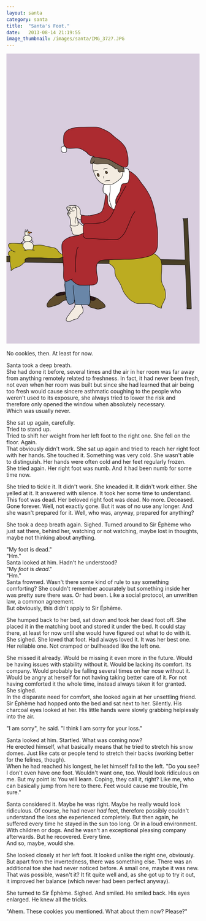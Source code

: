 ```yaml
---
layout: santa
category: santa
title:  "Santa's Foot."
date:   2013-08-14 21:19:55
image_thumbnail: /images/santa/IMG_3727.JPG
---
```


<img src="/images/santa/IMG_3727.JPG" class="half-width left" />



No cookies, then. At least for now.      

Santa took a deep breath.  
She had done it before, several times and the air in her room was far away from anything remotely related to freshness. In fact, it had never been fresh, not even when her room was built but since she had learned that air being too fresh would cause sincere asthmatic coughing to the people who weren't used to its exposure, she always tried to lower the risk and therefore only opened the window when absolutely necessary.  
Which was usually never.


She sat up again, carefully.  
Tried to stand up.  
Tried to shift her weight from her left foot to the right one. She fell on the floor. Again.  
That obviously didn't work. She sat up again and tried to reach her right foot with her hands. She touched it. Something was very cold. She wasn't able to distinguish. Her hands were often cold and her feet regularly frozen.  
She tried again. Her right foot was numb. And it had been numb for some time now. 

She tried to tickle it. It didn't work. She kneaded it. It didn't work either. She yelled at it. It answered with silence. 
It took her some time to understand. This foot was dead. Her beloved right foot was dead. No more. Deceased. Gone forever. Well, not exactly gone. But it was of no use any longer. And she wasn't prepared for it. Well, who was, anyway, prepared for anything?

She took a deep breath again. Sighed. Turned around to Sir Éphème who just sat there, behind her, watching or not watching, maybe lost in thoughts, maybe not thinking about anything.

"My foot is dead."  
"Hm."  
Santa looked at him. Hadn't he understood?  
"My _foot_ is _dead_."  
"Hm."  
Santa frowned. Wasn't there some kind of rule to say something comforting? She couldn't remember accurately but something inside her was pretty sure there was. Or had been. Like a social protocol, an unwritten law, a common agreement.  
But obviously, this didn't apply to Sir Éphème. 

She humped back to her bed, sat down and took her dead foot off. She placed it in the matching boot and stored it under the bed. It could stay there, at least for now until she would have figured out what to do with it. She sighed. She loved that foot. Had always loved it. It was her best one. Her reliable one. Not cramped or bullheaded like the left one.  

She missed it already. Would be missing it even more in the future. Would be having issues with stability without it. Would be lacking its comfort. Its company. Would probably be falling several times on her nose without it. Would be angry at herself for not having taking better care of it.   For not having comforted it the whole time, instead always taken it for granted.  
She sighed.   
In the disparate need for comfort, she looked again at her unsettling friend.  
Sir Éphème had hopped onto the bed and sat next to her. Silently. His charcoal eyes looked at her. His little hands were slowly grabbing helplessly into the air.

"I am sorry", he said. "I think I am sorry for your loss."   

Santa looked at him. Startled. What was coming now?  
He erected himself, what basically means that he tried to stretch his snow domes. Just like cats or people tend to stretch their backs (working better for the felines, though).  
When he had reached his longest, he let himself fall to the left. 
"Do you see? I don't even have one foot. Wouldn't want one, too. Would look ridiculous on me. But my point is: You will learn. Coping, they call it, right? Like me, who can basically jump from here to there. Feet would cause me trouble, I'm sure."  

Santa considered it. Maybe he was right. Maybe he really would look ridiculous. Of course, he had never _had_ feet, therefore possibly couldn't understand the loss she experienced completely. But then again, he suffered every time he stayed in the sun too long. Or in a loud environment. With children or dogs. And he wasn't an exceptional pleasing company afterwards. But he recovered. Every time.  
And so, maybe, would she.  

She looked closely at her left foot. It looked unlike the right one, obviously. But apart from the invertedness, there was something else. There was an additional toe she had never noticed before. A small one, maybe it was new. That was possible, wasn't it? It fit quite well and, as she got up to try it out, it improved her balance (which never had been perfect anyway).  

She turned to Sir Éphème. Sighed. And smiled. He smiled back. His eyes enlarged. He knew all the tricks.  

"Ahem. These cookies you mentioned. What about them now? Please?"


<img src="http://vg03.met.vgwort.de/na/a8a22bb3fe0941fea8aaf00fde276e0a" width="1" height="1" alt="">